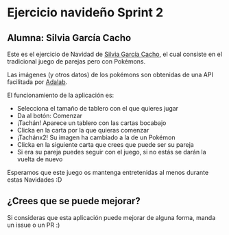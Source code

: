 # Ejercicio navideño Sprint 2
## Alumna: Silvia García Cacho

Este es el ejercicio de Navidad de [Silvia García Cacho](https://github.com/garcaplay), el cual consiste en el tradicional juego de parejas pero con Pokémons.

Las imágenes (y otros datos) de los pokémons son obtenidas de una API facilitada por [Adalab](https://adalab.es/).

El funcionamiento de la aplicación es:
- Selecciona el tamaño de tablero con el que quieres jugar
- Da al botón: Comenzar
- ¡Tachán! Aparece un tablero con las cartas bocabajo
- Clicka en la carta por la que quieras comenzar
- ¡Tachánx2! Su imagen ha cambiado a la de un Pokémon
- Clicka en la siguiente carta que crees que puede ser su pareja
- Si era su pareja puedes seguir con el juego, si no estás se darán la vuelta de nuevo

Esperamos que este juego os mantenga entretenidas al menos durante estas Navidades :D

## ¿Crees que se puede mejorar?
Si consideras que esta aplicación puede mejorar de alguna forma, manda un issue o un PR :)
